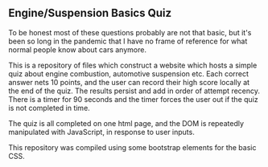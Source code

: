 ## Engine/Suspension Basics Quiz

To be honest most of these questions probably are not that basic, but it's been so long in the pandemic that I have no frame of reference for what normal people know about cars anymore. 

This is a repository of files which construct a website which hosts a simple quiz about engine combustion, automotive suspension etc. Each correct answer nets 10 points, and the user can record their high score locally at the end of the quiz. The results persist and add in order of attempt recency. There is a timer for 90 seconds and the timer forces the user out if the quiz is not completed in time.

The quiz is all completed on one html page, and the DOM is repeatedly manipulated with JavaScript, in response to user inputs. 

This repository was compiled using some bootstrap elements for the basic CSS.